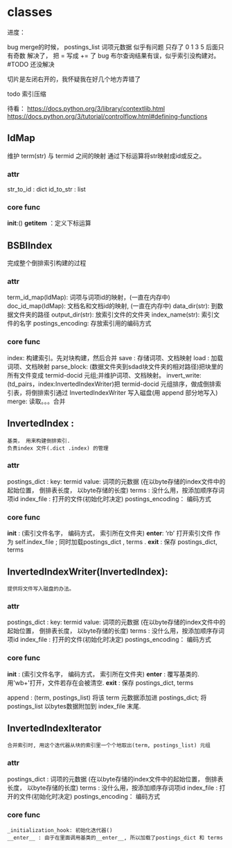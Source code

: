 
<!-- markdownlint-disable MD024 -->
# classes

进度：

 bug merge的时候， 
    postings_list 词项元数据 似乎有问题
    只存了 0 1  3  5 后面只有奇数
    解决了， 把 = 写成 += 了
bug 布尔查询结果有误，似乎索引没构建对。
    #TODO 还没解决

切片是左闭右开的，我怀疑我在好几个地方弄错了

todo 索引压缩


待看：
    https://docs.python.org/3/library/contextlib.html
    https://docs.python.org/3/tutorial/controlflow.html#defining-functions


## IdMap 

维护 term(str) 与 termid 之间的映射
通过下标运算将str映射成id或反之。

### attr

str_to_id : dict
id_to_str : list

### core func

__init__:()
__getitem__ ：定义下标运算

## BSBIIndex

完成整个倒排索引构建的过程

### attr

term_id_map(IdMap): 词项与词项id的映射，(一直在内存中)
doc_id_map(IdMap): 文档名和文档id的映射, (一直在内存中)
data_dir(str): 到数据文件夹的路径
output_dir(str): 放索引文件的文件夹
index_name(str): 索引文件的名字
postings_encoding: 存放索引用的编码方式  

### core func 

index: 
    构建索引。先对块构建，然后合并
save : 
    存储词项、文档映射
load : 
    加载词项、文档映射
parse_block: 
    (数据文件夹到sdad块文件夹的相对路径)把块里的所有文件变成 termid-docid 元组;并维护词项、文档映射。
invert_write: 
    (td_pairs，index:InvertedIndexWriter)把 termid-docid 元组排序，做成倒排索引表，将倒排索引通过 InvertedIndexWriter 写入磁盘(用 append 部分地写入)
merge: 
    读取。。。合并

## InvertedIndex : 

    基类， 用来构建倒排索引.
    负责index 文件(.dict .index) 的管理

### attr

postings_dict : 
    key: termid
    value: 词项的元数据
    (在以byte存储的index文件中的起始位置，
    倒排表长度，
    以byte存储的长度)
terms : 
    没什么用，按添加顺序存词项id
index_file : 
    打开的文件(初始化时决定)
postings_encoding：
    编码方式

### core func

__init__ : 
    (索引文件名字， 编码方式， 索引所在文件夹)
__enter__: 
    ‘rb’ 打开索引文件 作为 self.index_file ;
        同时加载postings_dict , terms . 
__exit__ : 
    保存 postings_dict, terms

## InvertedIndexWriter(InvertedIndex): 

    提供将文件写入磁盘的办法。

### attr

postings_dict : 
    key: termid
    value: 词项的元数据
    (在以byte存储的index文件中的起始位置，
    倒排表长度，
    以byte存储的长度)
terms : 
    没什么用，按添加顺序存词项id
index_file : 
    打开的文件(初始化时决定)
postings_encoding：
    编码方式


### core func

__init__ : 
    (索引文件名字， 编码方式， 索引所在文件夹)
__enter__ :
    覆写基类的. 用'wb+'打开，文件若存在会被清空.
__exit__ : 
    保存 postings_dict, terms

append : 
    (term, postings_list) 将该 term 元数据添加进 postings_dict; 将 postings_list 以bytes数据附加到 index_file 末尾.


## InvertedIndexIterator 

    合并索引时, 用这个迭代器从块的索引里一个个地取出(term, postings_list) 元组

### attr

postings_dict : 
    词项的元数据
    (在以byte存储的index文件中的起始位置，
    倒排表长度，
    以byte存储的长度)
terms : 
    没什么用，按添加顺序存词项id
index_file : 
    打开的文件(初始化时决定)
postings_encoding：
    编码方式

### core func

    _initialization_hook: 初始化迭代器()
    __enter__ : 由于在里面调用基类的__enter__, 所以加载了postings_dict 和 terms




<!-- markdownlint-enable MD024 -->